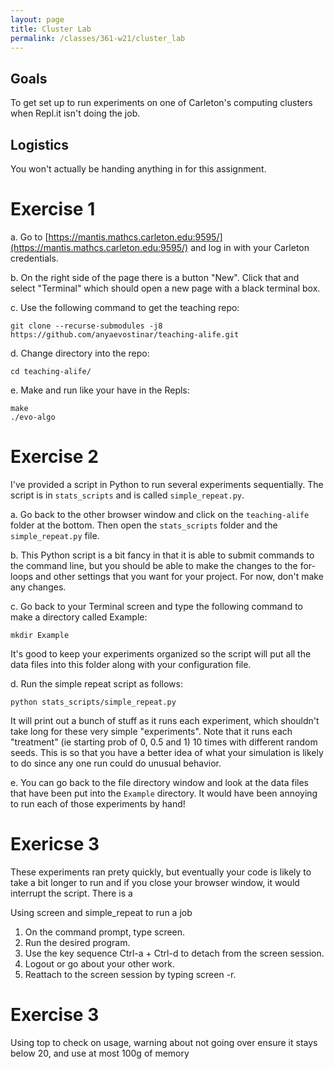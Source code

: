 ```yaml
---
layout: page
title: Cluster Lab
permalink: /classes/361-w21/cluster_lab
---
```


## Goals
To get set up to run experiments on one of Carleton's computing clusters when Repl.it isn't doing the job.

## Logistics
You won't actually be handing anything in for this assignment.

# Exercise 1
a. Go to [https://mantis.mathcs.carleton.edu:9595/](https://mantis.mathcs.carleton.edu:9595/) and log in with your Carleton credentials.

b. On the right side of the page there is a button "New". Click that and select "Terminal" which should open a new page with a black terminal box.

c. Use the following command to get the teaching repo:
```
git clone --recurse-submodules -j8 https://github.com/anyaevostinar/teaching-alife.git
```

d. Change directory into the repo:
```
cd teaching-alife/
```

e. Make and run like your have in the Repls:
```
make
./evo-algo
```

# Exercise 2
I've provided a script in Python to run several experiments sequentially. The script is in `stats_scripts` and is called `simple_repeat.py`. 

a. Go back to the other browser window and click on the `teaching-alife` folder at the bottom. Then open the `stats_scripts` folder and the `simple_repeat.py` file. 

b. This Python script is a bit fancy in that it is able to submit commands to the command line, but you should be able to make the changes to the for-loops and other settings that you want for your project. For now, don't make any changes.

c. Go back to your Terminal screen and type the following command to make a directory called Example:
```
mkdir Example
```
It's good to keep your experiments organized so the script will put all the data files into this folder along with your configuration file.

d. Run the simple repeat script as follows:
```
python stats_scripts/simple_repeat.py
```
It will print out a bunch of stuff as it runs each experiment, which shouldn't take long for these very simple "experiments". Note that it runs each "treatment" (ie starting prob of 0, 0.5 and 1) 10 times with different random seeds. This is so that you have a better idea of what your simulation is likely to do since any one run could do unusual behavior. 

e. You can go back to the file directory window and look at the data files that have been put into the `Example` directory. It would have been annoying to run each of those experiments by hand!

# Exericse 3
These experiments ran prety quickly, but eventually your code is likely to take a bit longer to run and if you close your browser window, it would interrupt the script. There is a 

Using screen and simple_repeat to run a job
1.   On the command prompt, type screen.
2.   Run the desired program.
3.   Use the key sequence Ctrl-a + Ctrl-d to detach from the screen session.
4.   Logout or go about your other work.
5.   Reattach to the screen session by typing screen -r.

# Exercise 3
Using top to check on usage, warning about not going over
ensure it stays below 20, and use at most 100g of memory